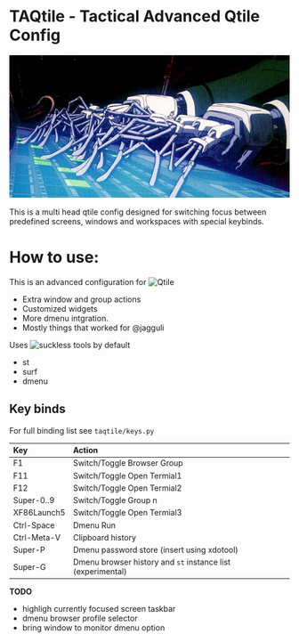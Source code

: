 # TAQtile - Tactical Advanced Qtile Config 

![TAQtile Operator](ghost-in-the-shell-fingers.jpg)

This is a multi head qtile config designed for switching focus between
predefined screens, windows and workspaces with special keybinds.


# How to use:

This is an advanced configuration for ![Qtile](https://github.com/qtile)

- Extra window and group actions 
- Customized widgets
- More dmenu intgration.
- Mostly things that worked for @jagguli


Uses ![suckless](https://suckless.org) tools by default

- st
- surf
- dmenu

## Key binds

For full binding list see `taqtile/keys.py`

| Key  | Action  |
|:--|:--|
| F1   | Switch/Toggle Browser Group |
| F11  | Switch/Toggle Open Termial1 |
| F12  | Switch/Toggle Open Termial2 |
| Super-0..9  | Switch/Toggle Group n |
| XF86Launch5  | Switch/Toggle Open Termial3 |
| Ctrl-Space  | Dmenu Run |
| Ctrl-Meta-V | Clipboard history |
| Super-P | Dmenu password store (insert using xdotool)|
| Super-G | Dmenu browser history and `st` instance list (experimental)|



**TODO**
- highligh currently focused screen taskbar
- dmenu browser profile selector
- bring window to monitor dmenu option
